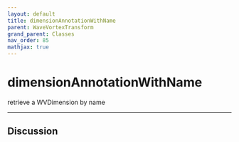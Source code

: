 ```yaml
---
layout: default
title: dimensionAnnotationWithName
parent: WaveVortexTransform
grand_parent: Classes
nav_order: 85
mathjax: true
---
```


#  dimensionAnnotationWithName

retrieve a WVDimension by name


---

## Discussion

  
